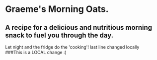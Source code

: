 # Graeme's Morning Oats.   
## A recipe for a delicious and nutritious morning snack to fuel you through the day. 
Let night and the fridge do the 'cooking'!
last line changed locally  
###This is a LOCAL change :)